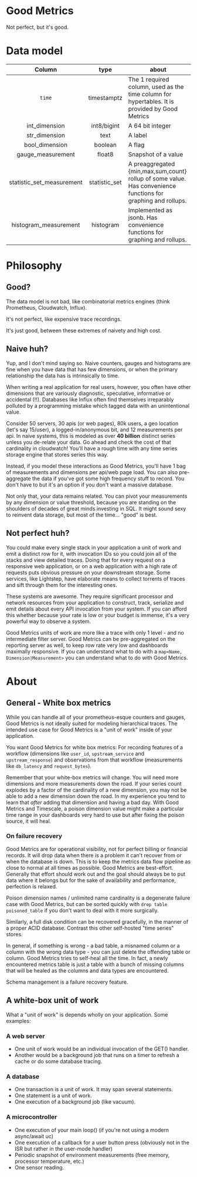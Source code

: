# Good Metrics

Not perfect, but it's good.

# Data model

| Column                    | type          | about  |
| :-----:                   | :--:          | ---    |
| `time`                    | timestamptz   | The 1 required column, used as the time column for hypertables. It is provided by Good Metrics |
| int_dimension             | int8/bigint   | A 64 bit integer |
| str_dimension             | text          | A label |
| bool_dimension            | boolean       | A flag |
| gauge_measurement         | float8        | Snapshot of a value |
| statistic_set_measurement | statistic_set | A preaggregated {min,max,sum,count} rollup of some value. Has convenience functions for graphing and rollups. |
| histogram_measurement     | histogram     | Implemented as jsonb. Has convenience functions for graphing and rollups. |

# Philosophy
## Good?
The data model is not bad, like combinatorial metrics engines (think
Prometheus, Cloudwatch, Influx).

It's not perfect, like expensive trace recordings.

It's just good, between these extremes of naivety and high cost.

## Naive huh?
Yup, and I don't mind saying so. Naive counters, gauges and histograms
are fine when you have data that has few dimensions, or when the primary
relationship the data has is intrinsically to time.

When writing a real application for real users, however, you often have
other dimensions that are variously diagnostic, speculative, informative
or accidental (!!). Databases like Influx often find themselves
irreparably polluted by a programming mistake which tagged data with an
unintentional value.

Consider 50 servers, 30 apis (or web pages), 80k users, a geo location
(let's say 15/user), a logged-in/anonymous bit, and 12 measurements per
api. In naive systems, this is modeled as over **40 billion** distinct
series unless you de-relate your data. Go ahead and check the cost of
that cardinality in cloudwatch! You'll have a rough time with any time
series storage engine that stores series this way.

Instead, if you model these interactions as Good Metrics, you'll have
1 bag of measurements and dimensions per api/web page load. You can also
pre-aggregate the data if you've got some high frequency stuff to record.
You don't have to but it's an option if you don't want a massive database.

Not only that, your data remains related. You can pivot your measurements
by any dimension or value threshold, because you are standing on the shoulders
of decades of great minds investing in SQL. It might sound sexy to reinvent
data storage, but most of the time... "good" is best.

## Not perfect huh?
You could make every single stack in your application a unit of work and emit
a distinct row for it, with invocation IDs so you could join all of the stacks
and view detailed traces. Doing that for every request on a responsive web
application, or on a web application with a high rate of requests puts obvious
pressure on your downstream storage. Some services, like Lightstep, have elaborate
means to collect torrents of traces and sift through them for the interesting ones.

These systems are awesome. They require significant processor and network resources
from your application to construct, track, serialize and emit details about every
API invocation from your system. If you can afford this whether because your rate is
low or your budget is immense, it's a very powerful way to observe a system.

Good Metrics units of work are more like a trace with only 1 level - and no
intermediate filter server. Good Metrics can be pre-aggregated on the reporting
server as well, to keep row rate very low and dashboards maximally responsive.
If you can understand what to do with a `map<Name, Dimension|Measurement>` you
can understand what to do with Good Metrics.

# About
## General - White box metrics
While you can handle all of your prometheus-esque counters and gauges,
Good Metrics is not ideally suited for modeling hierarchical traces.
The intended use case for Good Metrics is a "unit of work" inside of
your application.

You want Good Metrics for white box metrics: For recording features of a
workflow (dimensions like `user_id`, `upstream_service` and `upstream_response`)
and observations from that workflow (measurements like `db_latency` and
`request_bytes`).

Remember that your white-box metrics will change. You will need more dimensions
and more measurements down the road. If your series count explodes by a factor
of the cardinality of a new dimension, you may not be able to add a new dimension
down the road. In my experience you tend to learn that _after_ adding that dimension
and having a bad day. With Good Metrics and Timescale, a poison dimension value
might make a particular time range in your dashboards very hard to use but after
fixing the poison source, it will heal.

### On failure recovery
Good Metrics are for operational visibility, not for perfect billing or financial
records. It will drop data when there is a problem it can't recover from or when
the database is down. This is to keep the metrics data flow pipeline as close to
normal at all times as possible. Good Metrics are best-effort. Generally that
effort should work out and the goal should always be to put data where it belongs
but for the sake of availability and performance, perfection is relaxed.

Poison dimension names / unlimited name cardinality is a degenerate failure case
with Good Metrics, but can be sorted quickly with `drop table poisoned_table` if
you don't want to deal with it more surgically.

Similarly, a full disk condition can be recovered gracefully, in the manner of a
proper ACID database. Contrast this other self-hosted "time series" stores.

In general, if something is wrong - a bad table, a misnamed column or a column
with the wrong data type - you can just delete the offending table or column.
Good Metrics tries to self-heal all the time. In fact, a newly encountered metrics
table is just a table with a bunch of missing columns that will be healed as the
columns and data types are encountered.

Schema management is a failure recovery feature.

## A white-box unit of work
What a "unit of work" is depends wholly on your application. Some examples:

### A web server
* One unit of work would be an individual invocation of the GET() handler.
* Another would be a background job that runs on a timer to refresh a cache
  or do some database tracing.

### A database
* One transaction is a unit of work. It may span several statements.
* One statement is a unit of work.
* One execution of a background job (like vacuum).

### A microcontroller
* One execution of your main loop() (if you're not using a modern async/await uc)
* One execution of a callback for a user button press (obviously not in the ISR
  but rather in the user-mode handler)
* Periodic snapshot of environment measurements (free memory, processor 
  temperature, etc.)
* One sensor reading.
